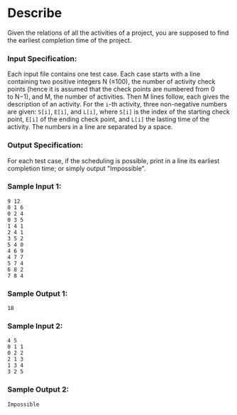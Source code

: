 # Describe

Given the relations of all the activities of a project, you are supposed to find the earliest completion time of the project.

### Input Specification:

Each input file contains one test case. Each case starts with a line containing two positive integers N (≤100), the number of activity check points (hence it is assumed that the check points are numbered from 0 to N−1), and M, the number of activities. Then M lines follow, each gives the description of an activity. For the `i`-th activity, three non-negative numbers are given: `S[i]`, `E[i]`, and `L[i]`, where `S[i]` is the index of the starting check point, `E[i]` of the ending check point, and `L[i]` the lasting time of the activity. The numbers in a line are separated by a space.

### Output Specification:

For each test case, if the scheduling is possible, print in a line its earliest completion time; or simply output "Impossible".

### Sample Input 1:

```in
9 12
0 1 6
0 2 4
0 3 5
1 4 1
2 4 1
3 5 2
5 4 0
4 6 9
4 7 7
5 7 4
6 8 2
7 8 4
```

### Sample Output 1:

```out
18
```

### Sample Input 2:

```
4 5
0 1 1
0 2 2
2 1 3
1 3 4
3 2 5
```

### Sample Output 2:

```
Impossible
```